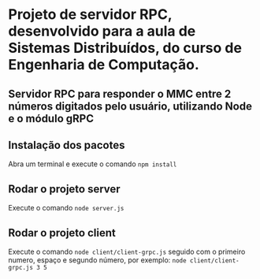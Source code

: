 # Projeto de servidor RPC, desenvolvido para a aula de Sistemas Distribuídos, do curso de Engenharia de Computação. 

## Servidor RPC para responder o MMC entre 2 números digitados pelo usuário, utilizando Node e o módulo gRPC

## Instalação dos pacotes
Abra um terminal e execute o comando `npm install` 

## Rodar o projeto server
Execute o comando `node server.js`

## Rodar o projeto client
Execute o comando `node client/client-grpc.js` seguido com o primeiro numero, espaço e segundo número, por exemplo: `node client/client-grpc.js 3 5`
